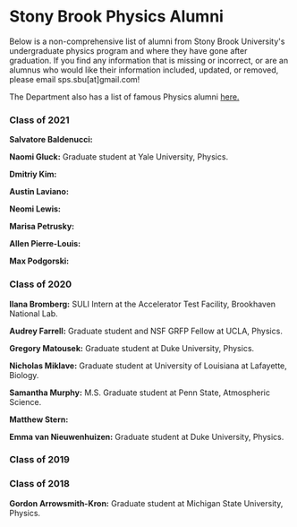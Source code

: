 # Stony Brook Physics Alumni

Below is a non-comprehensive list of alumni from Stony Brook University's undergraduate physics program and where they have gone after graduation. If you find any information that is missing or incorrect, or are an alumnus who would like their information included, updated, or removed, please email sps.sbu[at]gmail.com!

The Department also has a list of famous Physics alumni [here.](http://www.physics.sunysb.edu/Physics/about/NewAlumni.shtml)

### Class of 2021

**Salvatore Baldenucci:**

**Naomi Gluck:** Graduate student at Yale University, Physics.

**Dmitriy Kim:**

**Austin Laviano:**

**Neomi Lewis:**

**Marisa Petrusky:**

**Allen Pierre-Louis:**

**Max Podgorski:**

### Class of 2020

**Ilana Bromberg:** SULI Intern at the Accelerator Test Facility, Brookhaven National Lab.

**Audrey Farrell:** Graduate student and NSF GRFP Fellow at UCLA, Physics.

**Gregory Matousek:** Graduate student at Duke University, Physics.

**Nicholas Miklave:** Graduate student at University of Louisiana at Lafayette, Biology.

**Samantha Murphy:** M.S. Graduate student at Penn State, Atmospheric Science.

**Matthew Stern:**

**Emma van Nieuwenhuizen:** Graduate student at Duke University, Physics.

### Class of 2019

### Class of 2018

**Gordon Arrowsmith-Kron:** Graduate student at Michigan State University, Physics.
